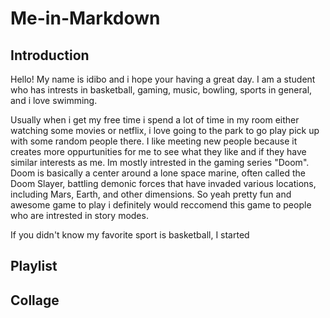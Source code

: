 # Me-in-Markdown

## Introduction
Hello! My name is idibo and i hope your having a great day. I am a student who has intrests in 
basketball, gaming, music, bowling, sports in general, and i love swimming.

  Usually when i get my free time i spend a lot of time in my room either watching some movies or netflix, i love going to the park to go play 
pick up with some random people there. I like meeting new people because it creates more oppurtunities for me to see what they like and if 
they have similar interests as me. Im mostly intrested in the gaming series "Doom". Doom is basically a center around a lone space marine, 
often called the Doom Slayer, battling demonic forces that have invaded various locations, including Mars, Earth, and other dimensions. So 
yeah pretty fun and awesome game to play i definitely would reccomend this game to people who are intrested in story modes. 

  If you didn't know my favorite sport is basketball, I started 
## Playlist


## Collage
